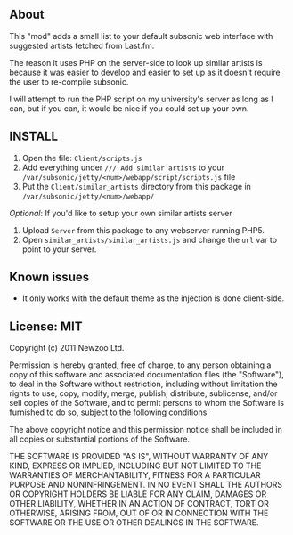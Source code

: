 ## About

This "mod" adds a small list to your default subsonic web interface with suggested artists fetched
from Last.fm.

The reason it uses PHP on the server-side to look up similar artists is because it was easier to
develop and easier to set up as it doesn't require the user to re-compile subsonic.

I will attempt to run the PHP script on my university's server as long as I can, but if you can, it
would be nice if you could set up your own.

## INSTALL

1. Open the file: `Client/scripts.js` 
2. Add everything under `/// Add similar artists` to your 
   `/var/subsonic/jetty/<num>/webapp/script/scripts.js` file
3. Put the `Client/similar_artists` directory from this package in `/var/subsonic/jetty/<num>/webapp/`

*Optional*: If you'd like to setup your own similar artists server

1. Upload `Server` from this package to any webserver running PHP5.
2. Open `similar_artists/similar_artists.js` and change the `url` var to point to your server.

## Known issues

- It only works with the default theme as the injection is done client-side.

## License: MIT

Copyright (c) 2011 Newzoo Ltd.

Permission is hereby granted, free of charge, to any person obtaining a copy of this
software and associated documentation files (the "Software"), to deal in the Software
without restriction, including without limitation the rights to use, copy, modify, merge,
publish, distribute, sublicense, and/or sell copies of the Software, and to permit persons
to whom the Software is furnished to do so, subject to the following conditions:

The above copyright notice and this permission notice shall be included in all copies or
substantial portions of the Software.

THE SOFTWARE IS PROVIDED "AS IS", WITHOUT WARRANTY OF ANY KIND, EXPRESS OR IMPLIED,
INCLUDING BUT NOT LIMITED TO THE WARRANTIES OF MERCHANTABILITY, FITNESS FOR A PARTICULAR
PURPOSE AND NONINFRINGEMENT. IN NO EVENT SHALL THE AUTHORS OR COPYRIGHT HOLDERS BE LIABLE
FOR ANY CLAIM, DAMAGES OR OTHER LIABILITY, WHETHER IN AN ACTION OF CONTRACT, TORT OR
OTHERWISE, ARISING FROM, OUT OF OR IN CONNECTION WITH THE SOFTWARE OR THE USE OR OTHER
DEALINGS IN THE SOFTWARE.